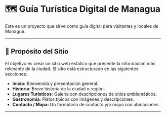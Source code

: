 # 🗺️ Guía Turística Digital de Managua

Este es un proyecto que sirve como guía digital para visitantes y locales de Managua.

---

## 🎯 Propósito del Sitio

El objetivo es crear un sitio web estático que presente la información más relevante de la ciudad. El sitio está estructurado en las siguientes secciones:

* **Inicio:** Bienvenida y presentación general.
* **Historia:** Breve historia de la ciudad o región.
* **Lugares Turísticos:** Galería con descripciones de sitios emblemáticos.
* **Gastronomía:** Platos típicos con imágenes y descripciones.
* **Contacto / Mapa:** Un formulario de contacto y/o mapa con ubicaciones.

---

